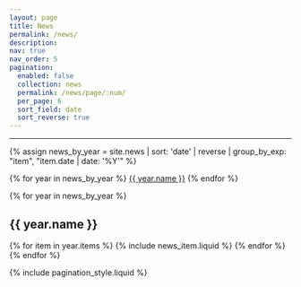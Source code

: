 ```yaml
---
layout: page
title: News
permalink: /news/
description: 
nav: true
nav_order: 5
pagination:
  enabled: false
  collection: news
  permalink: /news/page/:num/
  per_page: 6
  sort_field: date
  sort_reverse: true
---
```


<hr />

{% assign news_by_year = site.news | sort: 'date' | reverse | group_by_exp: "item", "item.date | date: '%Y'" %}

<!-- Pagination links -->
<div class="pagination-links">
  {% for year in news_by_year %}
    <a href="{{ site.baseurl }}">{{ year.name }}</a>
  {% endfor %}
</div>

{% for year in news_by_year %}
  <h2 id="{{ year.name }}">{{ year.name }}</h2>

  <div class="news">
    <div class="grid">
      {% for item in year.items %}
        {% include news_item.liquid %}
      {% endfor %}
    </div>
  </div>
{% endfor %}



{% include pagination_style.liquid %}

